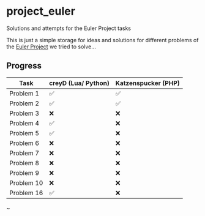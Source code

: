 # project_euler
Solutions and attempts for the Euler Project tasks

This is just a simple storage for ideas and solutions for different problems of the [Euler Project](https://projecteuler.net/) we tried to solve...

## Progress

Task | creyD (Lua/ Python) | Katzenspucker (PHP)
------------ | ------------- | -------------
Problem 1 | :white_check_mark: | :white_check_mark:
Problem 2 | :white_check_mark: | :white_check_mark:
Problem 3 | :x: | :x:
Problem 4 | :white_check_mark: | :x:
Problem 5 | :white_check_mark: | :x:
Problem 6 | :x: | :x:
Problem 7 | :x: | :x:
Problem 8 | :x: | :x:
Problem 9 | :x: | :x:
Problem 10 | :x: | :x:
Problem 16 | :white_check_mark: | :x:


~
